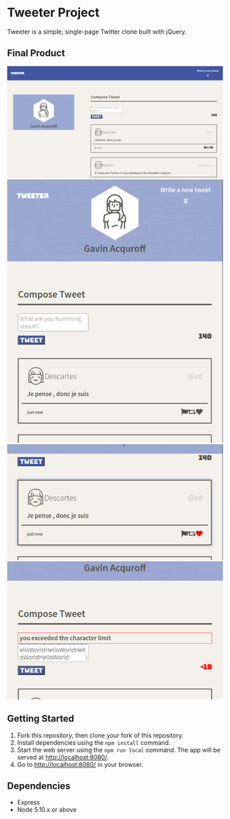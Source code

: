 # Tweeter Project

Tweeter is a simple, single-page Twitter clone built with jQuery.

## Final Product

<img src="https://github.com/geecrypt/tweeter/blob/main/docs/main-desktop.png" alt="desktop" width="800">
<img src="https://github.com/geecrypt/tweeter/blob/main/docs/main-mobile.png" alt="mobile" width="800">
<img src="https://github.com/geecrypt/tweeter/blob/main/docs/mobile-heart.png" alt="heart" width="800">
<img src="https://github.com/geecrypt/tweeter/blob/main/docs/mobile-toomany.png" alt="toomany" width="800">

## Getting Started

1. Fork this repository, then clone your fork of this repository.
2. Install dependencies using the `npm install` command.
3. Start the web server using the `npm run local` command. The app will be served at <http://localhost:8080/>.
4. Go to <http://localhost:8080/> in your browser.

## Dependencies

- Express
- Node 5.10.x or above






